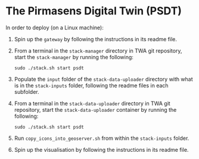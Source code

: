 # The Pirmasens Digital Twin (PSDT)

In order to deploy (on a Linux machine):

1. Spin up the `gateway` by following the instructions in its readme file.

2. From a terminal in the `stack-manager` directory in TWA git repository, start the `stack-manager` by running the following:
    ```console
    sudo ./stack.sh start psdt
    ```

3. Populate the `input` folder of the `stack-data-uploader` directory with what is in the `stack-inputs` folder, following the readme files in each subfolder.

4. From a terminal in the `stack-data-uploader` directory in TWA git repository, start the `stack-data-uploader` container by running the following:
    ```console
    sudo ./stack.sh start psdt
    ```

5. Run `copy_icons_into_geoserver.sh` from within the `stack-inputs` folder.

6. Spin up the visualisation by following the instructions in its readme file.
